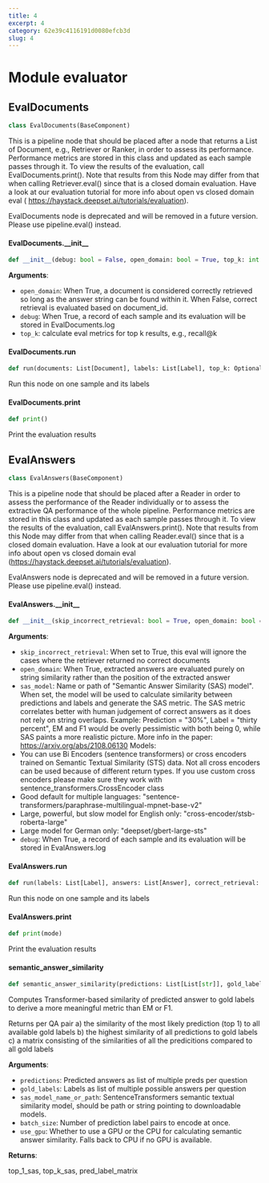 ```yaml
---
title: 4
excerpt: 4
category: 62e39c4116191d0080efcb3d
slug: 4
---
```


<a id="evaluator"></a>

# Module evaluator

<a id="evaluator.EvalDocuments"></a>

## EvalDocuments

```python
class EvalDocuments(BaseComponent)
```

This is a pipeline node that should be placed after a node that returns a List of Document, e.g., Retriever or
Ranker, in order to assess its performance. Performance metrics are stored in this class and updated as each
sample passes through it. To view the results of the evaluation, call EvalDocuments.print(). Note that results
from this Node may differ from that when calling Retriever.eval() since that is a closed domain evaluation. Have
a look at our evaluation tutorial for more info about open vs closed domain eval (
https://haystack.deepset.ai/tutorials/evaluation).

EvalDocuments node is deprecated and will be removed in a future version.
Please use pipeline.eval() instead.

<a id="evaluator.EvalDocuments.__init__"></a>

#### EvalDocuments.\_\_init\_\_

```python
def __init__(debug: bool = False, open_domain: bool = True, top_k: int = 10)
```

**Arguments**:

- `open_domain`: When True, a document is considered correctly retrieved so long as the answer string can be found within it.
When False, correct retrieval is evaluated based on document_id.
- `debug`: When True, a record of each sample and its evaluation will be stored in EvalDocuments.log
- `top_k`: calculate eval metrics for top k results, e.g., recall@k

<a id="evaluator.EvalDocuments.run"></a>

#### EvalDocuments.run

```python
def run(documents: List[Document], labels: List[Label], top_k: Optional[int] = None)
```

Run this node on one sample and its labels

<a id="evaluator.EvalDocuments.print"></a>

#### EvalDocuments.print

```python
def print()
```

Print the evaluation results

<a id="evaluator.EvalAnswers"></a>

## EvalAnswers

```python
class EvalAnswers(BaseComponent)
```

This is a pipeline node that should be placed after a Reader in order to assess the performance of the Reader
individually or to assess the extractive QA performance of the whole pipeline. Performance metrics are stored in
this class and updated as each sample passes through it. To view the results of the evaluation, call EvalAnswers.print().
Note that results from this Node may differ from that when calling Reader.eval()
since that is a closed domain evaluation. Have a look at our evaluation tutorial for more info about
open vs closed domain eval (https://haystack.deepset.ai/tutorials/evaluation).

EvalAnswers node is deprecated and will be removed in a future version.
Please use pipeline.eval() instead.

<a id="evaluator.EvalAnswers.__init__"></a>

#### EvalAnswers.\_\_init\_\_

```python
def __init__(skip_incorrect_retrieval: bool = True, open_domain: bool = True, sas_model: str = None, debug: bool = False)
```

**Arguments**:

- `skip_incorrect_retrieval`: When set to True, this eval will ignore the cases where the retriever returned no correct documents
- `open_domain`: When True, extracted answers are evaluated purely on string similarity rather than the position of the extracted answer
- `sas_model`: Name or path of "Semantic Answer Similarity (SAS) model". When set, the model will be used to calculate similarity between predictions and labels and generate the SAS metric.
The SAS metric correlates better with human judgement of correct answers as it does not rely on string overlaps.
Example: Prediction = "30%", Label = "thirty percent", EM and F1 would be overly pessimistic with both being 0, while SAS paints a more realistic picture.
More info in the paper: https://arxiv.org/abs/2108.06130
Models:
- You can use Bi Encoders (sentence transformers) or cross encoders trained on Semantic Textual Similarity (STS) data.
  Not all cross encoders can be used because of different return types.
  If you use custom cross encoders please make sure they work with sentence_transformers.CrossEncoder class
- Good default for multiple languages: "sentence-transformers/paraphrase-multilingual-mpnet-base-v2"
- Large, powerful, but slow model for English only: "cross-encoder/stsb-roberta-large"
- Large model for German only: "deepset/gbert-large-sts"
- `debug`: When True, a record of each sample and its evaluation will be stored in EvalAnswers.log

<a id="evaluator.EvalAnswers.run"></a>

#### EvalAnswers.run

```python
def run(labels: List[Label], answers: List[Answer], correct_retrieval: bool)
```

Run this node on one sample and its labels

<a id="evaluator.EvalAnswers.print"></a>

#### EvalAnswers.print

```python
def print(mode)
```

Print the evaluation results

<a id="evaluator.semantic_answer_similarity"></a>

#### semantic\_answer\_similarity

```python
def semantic_answer_similarity(predictions: List[List[str]], gold_labels: List[List[str]], sas_model_name_or_path: str = "sentence-transformers/paraphrase-multilingual-mpnet-base-v2", batch_size: int = 32, use_gpu: bool = True) -> Tuple[List[float], List[float], List[List[float]]]
```

Computes Transformer-based similarity of predicted answer to gold labels to derive a more meaningful metric than EM or F1.

Returns per QA pair a) the similarity of the most likely prediction (top 1) to all available gold labels
                    b) the highest similarity of all predictions to gold labels
                    c) a matrix consisting of the similarities of all the predicitions compared to all gold labels

**Arguments**:

- `predictions`: Predicted answers as list of multiple preds per question
- `gold_labels`: Labels as list of multiple possible answers per question
- `sas_model_name_or_path`: SentenceTransformers semantic textual similarity model, should be path or string
pointing to downloadable models.
- `batch_size`: Number of prediction label pairs to encode at once.
- `use_gpu`: Whether to use a GPU or the CPU for calculating semantic answer similarity.
Falls back to CPU if no GPU is available.

**Returns**:

top_1_sas, top_k_sas, pred_label_matrix

